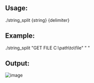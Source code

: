 Usage:
-------
./string_split {string} {delimiter}

Example:
--------
./string_split "GET FILE C:\\path\\to\\file" " "

Output:
-------
![image](https://github.com/user-attachments/assets/09f58783-f0ef-4e12-8e0a-6787b2a6f2fb)
